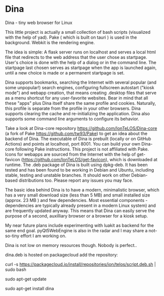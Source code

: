 # Dina
Dina - tiny web browser for Linux

This little project is actually a small collection of bash scripts (visualized with the help of yad). Pake ( which is built on tauri )  is used in the background. Webkit is the rendering engine.

The idea is simple: A flask server runs on localhost and serves a local html file that redirects to the web address that the user chose as startpage. User's choice is done with the help of a dialog or in the command line. The startpage last chosen serves as startpage when the app is launched again, until a new choice is made or a permanent startpage is set. 

Dina supports bookmarks, searching the Internet with several popular (and some unpopular!) search engines, configuring fullscreen autostart ("kiosk mode") and webapp creation, that means creating .desktop files that serve as a menu shortcut for any user-favorite websites. Bear in mind that all these "apps" plus Dina itself share the same profile and cookies. Naturally, this profile is separate from the profile in your other browsers. Dina supports clearing the cache and re-initializing the application. Dina also supports some command line arguments to configure its behavior.

Take a look at Dina-core repository https://github.com/IonTeLOS/Dina-core (a fork of Pake https://github.com/tw93/Pake) to get an idea about the backend of Dina. The executable of Dina is prebuilt (locally or on GitHub Actions) and points at localhost, port 8001. You can build your own Dina-core following Pake instructions. This project is not affiliated with Pake. Icons for webapps are sourced from the Internet with the help of get-favicon (https://github.com/IonTeLOS/get-favicon), which is downloaded at runtime. The .deb package of Dina is built using dpkg-deb. It has been tested and has been found to be working in Debian and Ubuntu, including stable, testing and unstable branches. It should work on other Debian-based distributions too. Please report any issues you may face.

The basic idea behind Dina is to have a modern, minimalistic browser, which has a very small download size (less than 5 MB) and small installed size (approx. 23 MB ) and few dependencies. Most essential components - dependencies are typically already present in a modern Linux system) and are frequently updated anyway. This means that Dina can easily serve the purpose of a second, auxilliary browser or a browser for a kiosk setup.

My near future plans include experimenting with luakit as backend for the same end goal. pyQt5WebEngine is also in the radar and I may share a not-so-tiny effort I am working on.

Dina is not low on memory resources though. Nobody is perfect..

dina.deb is hosted on packagecloud
add the repository: 

curl -s https://packagecloud.io/install/repositories/ion/telos/script.deb.sh | sudo bash

sudo apt-get update 

sudo apt-get install dina
